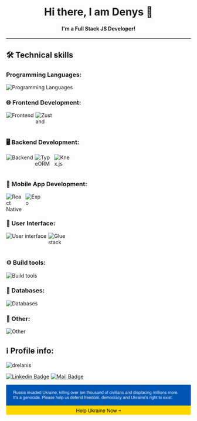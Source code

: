 <h1 align="center">Hi there, I am Denys 👋</h1>

<h4 align="center">I'm a Full Stack JS Developer!</h4>

---

## 🛠️ Technical skills
### Programming Languages:
<img src="https://skillicons.dev/icons?i=js,ts" alt="Programming Languages" />

### 🌐 Frontend Development:
<div style="display:flex; gap:5px">
  <img src="https://skillicons.dev/icons?i=react,next,apollo" alt="Frontend" />
  <img height="48" width="48" src="https://raw.githubusercontent.com/pmndrs/zustand/main/examples/demo/public/logo192.png" alt="Zustand" />
</div>

### 🖥️ Backend Development:
<div style="display:flex; gap:5px">
  <img src="https://skillicons.dev/icons?i=nest,nodejs,express,graphql,prisma" alt="Backend" />
  <img height="48" width="48" src="https://avatars.githubusercontent.com/u/20165699" alt="TypeORM" />
  <img height="48" width="48" src="https://avatars.githubusercontent.com/u/10490573" alt="Knex.js" />
</div>

### 📱 Mobile App Development:
<div style="display:flex; gap:5px">
  <img src="https://reactnative.dev/img/header_logo.svg" alt="React Native" width="48" height="48"/>
  <img height="48" width="48" src="https://avatars.githubusercontent.com/u/12504344" alt="Expo"/>
</div>

### 🎨 User Interface:
<div style="display:flex; gap:5px">
  <img src="https://skillicons.dev/icons?i=html,css,sass,styledcomponents,bootstrap,mui" alt="User interface" />
  <img height="48" width="48" src="https://avatars.githubusercontent.com/u/120183344" alt="Gluestack"/>
</div>

### ⚙️ Build tools:
<div style="display:flex; gap:5px">
  <img src="https://skillicons.dev/icons?i=webpack" alt="Build tools" />
</div>

### 💾 Databases:
<img src="https://skillicons.dev/icons?i=mongo,postgres,redis" alt="Databases" />

### 🔧 Other:
<img src="https://skillicons.dev/icons?i=npm,yarn,postman,git,figma" alt="Other" />

## ℹ️ Profile info:
<img src="https://komarev.com/ghpvc/?username=andrewzinko&label=Profile%20views&color=0e75b6&style=flat" alt="drelanis" />

[![Linkedin Badge](https://img.shields.io/badge/Denys_Badaka-0e76a8?style=flat&labelColor=0e76a8&logo=linkedin&logoColor=white)](https://www.linkedin.com/in/denys-badaka-319b412aa/) 
[![Mail Badge](https://img.shields.io/badge/Denys_Badaka-c0392b?style=flat&labelColor=c0392b&logo=gmail&logoColor=white)](mailto:denysbadaka@gmail.com)

[![Stand With Ukraine](https://raw.githubusercontent.com/vshymanskyy/StandWithUkraine/main/banner2-direct.svg)](https://u24.gov.ua/)

